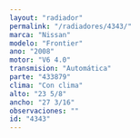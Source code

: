 ```yaml
---
layout: "radiador"
permalink: "/radiadores/4343/"
marca: "Nissan"
modelo: "Frontier"
ano: "2008"
motor: "V6 4.0"
transmision: "Automática"
parte: "433879"
clima: "Con clima"
alto: "23 5/8"
ancho: "27 3/16"
observaciones: ""
id: "4343"
---
```


